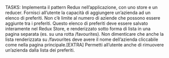 TASKS:
Implementa il pattern Redux nell’applicazione, con uno store e un reducer.
Fornisci all’utente la capacità di aggiungere un’azienda ad un elenco di preferiti.
Non c’è limite al numero di aziende che possono essere aggiunte tra i preferiti.
Questo elenco di preferiti deve essere salvato interamente nel Redux Store, e renderizzato sotto forma di lista in una pagina separata (es. su una rotta /favourites).
Non dimenticare che anche la lista renderizzata su /favourites deve avere il nome dell’azienda cliccabile come nella pagina principale.[EXTRA]
Permetti all’utente anche di rimuovere un’azienda dalla lista dei preferiti.
